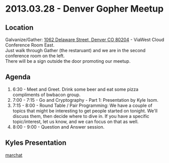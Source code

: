 2013.03.28 - Denver Gopher Meetup
==========

Location
---------
Galvanize/Gather: [1062 Delaware Street, Denver CO 80204](http://goo.gl/TqlYe) - ViaWest Cloud Conference Room East.  
Just walk through Gather (the restaruant) and we are in the second conference room on the left.  
There will be a sign outside the door promoting our meetup.

Agenda
--------

1. 6:30 - Meet and Greet. Drink some beer and eat some pizza compliments of bwbacon group.
2. 7:00 - 7:15 - Go and Cryptography - Part 1: Presentation by Kyle Isom.
3. 7:15 - 8:00 - Round Table / Pair Programming: We have a couple of topics that might be interesting to get people started on tonight.  We'll discuss them, then decide where to dive in.  If you have a specific topic/interest, let us know, and we can focus on that as well.
4. 8:00 - 9:00 - Question and Answer session.


Kyles Presentation
-----------------
[marchat](https://github.com/gokyle/marchat)


